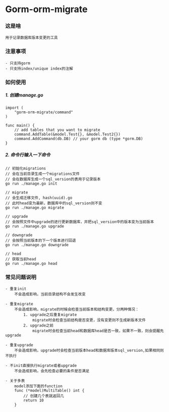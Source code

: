 # Gorm-orm-migrate

### 这是啥
    用于记录数据库版本变更的工具
	
### 注意事项
    - 只支持gorm
    - 只支持index/unique index的注解
	
### 如何使用

##### 1. 创建manage.go
	import (
	    "gorm-orm-migrate/command"
	)
	
	func main() {
	    // add tables that you want to migrate
        command.AddTable(&model.Test{}, &model.Test2{})
        command.AddCommand(db.DB) // your gorm db (type *gorm.DB)
    }

##### 2. 命令行输入一下命令
    // 初始化migrations
    // 会在当前目录生成一个migrations文件
    // 会在数据库生成一个sql_version的表用于记录版本
    go run ./manage.go init
    
    // migrate
    // 会生成迁移文件, hash(uuid).go
    // 此时head变为最新，数据库中的sql_version则不变
    go run ./manage.go migrate
    
    // upgrade
    // 会按照文件中upgrade的进行更新数据库，并把sql_version中的版本变为当前版本
    go run ./manage.go upgrade
    
    // downgrade
    // 会按照当前版本的下一个版本进行回退
    go run ./manage.go downgrade
    
    // head
    // 获取当前head
    go run ./manage.go head
     
### 常见问题说明

    - 重复init
        不会造成影响，当前目录结构不会发生改变
    
    - 重复migrate
        不会造成影响，migrate的时候会检查当前版本和结构变更，分两种情况：
            1. upgrade之后重复migrate
                migrate时会检查当前结构是否变更，没有变更则不生成新版本文件
            2. upgrade之前
                migrate时会检查当前head和数据库head是否一致，如果不一致，则会提醒先upgrade
                
    - 重复upgrade
        不会造成影响，upgrade时会检查当前版本head和数据库版本sql_version,如果相同则不执行
        
    - 不init直接执行migrate或者upgrade
        不会造成影响，会先检查必要的条件是否满足
        
    - 关于多表
        model添加下面的function
        func (*model)MultiTable() int {
            // 创建几个表就返回几
            return 10
        }